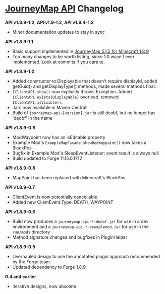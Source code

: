 [JourneyMap API](https://bitbucket.org/TeamJM/journeymap-api) Changelog
======================================================

**API v1.8.9-1.2**, **API v1.9-1.2**, **API v1.9.4-1.2**
* Minor documentation updates to stay in sync

**API v1.8.9-1.1**

* Basic support implemented in [JourneyMap 5.1.5 for Minecraft 1.8.9](http://minecraft.curseforge.com/projects/journeymap-32274/files/2285371)
* Too many changes to be worth listing, since 1.0 wasn't ever implemented. Look at commits if you care to.

**API v1.8.9-1.0**

* Added constructor to Displayable that doesn't require displayId, added getGuid() and getDisplayType() methods, made several methods final.
* `IClientAPI.show()` now explicitly throws Exception. Added `IClientAPI.exists(Displayable)` overload, removed `IClientAPI.isVisible()`.
* Jars now available in Maven Central!
* Build of `journeymap-api-[version].jar` is still deobf, but no longer has 'deobf' in the name

**API v1.8.9-0.9**

* ModWaypoint now has an isEditable property
* Example Mod's `ExampleMapFacade.showBedWaypoint()` now takes a BlockPos
* Bugfix in Example Mod's SleepEventListener: event.result is always null
* Build updated to Forge 11.15.0.1712

**API v1.8.9-0.8**

* MapPoint has been replaced with Minecraft's BlockPos

**API v1.8.9-0.7**

* ClientEvent is now potentially cancellable.
* Added new ClientEvent.Type: DEATH_WAYPOINT

**API v1.8.9-0.6**

* Build now produces a `journeymap-api-*-deobf.jar` for use in a dev environment and a `journeymap-api-*-examplemod.jar` for use in the `run/mods` directory
* Method signature changes and bugfixes in PluginHelper

**API v1.8.9-0.5**

* Overhauled design to use the annotated plugin approach recommended by the Forge team.
* Updated dependency to Forge 1.8.9

**0.4 and earlier**

* Iterative designs, now obsolete